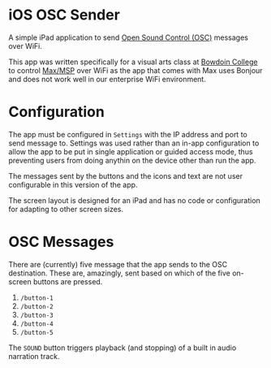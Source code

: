 # iOS OSC Sender

A simple iPad application to send [Open Sound Control
(OSC)](https://en.wikipedia.org/wiki/Open_Sound_Control) messages over WiFi.

This app was written specifically for a visual arts class at [Bowdoin
College](http://bowdoin.edu) to control
[Max/MSP](https://cycling74.com/products/max/) over WiFi as the app that comes
with Max uses Bonjour and does not work well in our enterprise WiFi environment.

# Configuration

The app must be configured in ```Settings``` with the IP address and port
to send message to. Settings was used rather than an in-app configuration
to allow the app to be put in single application or guided access mode, thus
preventing users from doing anythin on the device other than run the app.

The messages sent by the buttons and the icons and text are not user
configurable in this version of the app.

The screen layout is designed for an iPad and has no code or configuration for
adapting to other screen sizes.

# OSC Messages

There are (currently) five message that the app sends to the OSC destination.
These are, amazingly, sent based on which of the five on-screen buttons are
pressed.

1. ```/button-1```
1. ```/button-2```
1. ```/button-3```
1. ```/button-4```
1. ```/button-5```

The ```SOUND``` button triggers playback (and stopping) of a built in audio
narration track.
